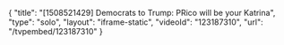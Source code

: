 {
    "title": "[1508521429] Democrats to Trump: PRico will be your Katrina",
    "type": "solo",
    "layout": "iframe-static",
    "videoId": "123187310",
    "url": "\/tvpembed\/123187310"
}